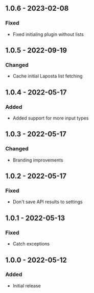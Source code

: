 ## 1.0.6 - 2023-02-08

### Fixed
- Fixed initialing plugin without lists

## 1.0.5 - 2022-09-19

### Changed
- Cache initial Laposta list fetching

## 1.0.4 - 2022-05-17

### Added
- Added support for more input types

## 1.0.3 - 2022-05-17

### Changed
- Branding improvements

## 1.0.2 - 2022-05-17

### Fixed
- Don't save API results to settings

## 1.0.1 - 2022-05-13

### Fixed
- Catch exceptions

## 1.0.0 - 2022-05-12

### Added
- Initial release
